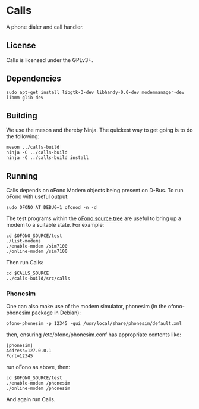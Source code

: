 # Calls

A phone dialer and call handler.

## License

Calls is licensed under the GPLv3+.

## Dependencies

    sudo apt-get install libgtk-3-dev libhandy-0.0-dev modemmanager-dev libmm-glib-dev

## Building

We use the meson and thereby Ninja.  The quickest way to get going is
to do the following:

    meson ../calls-build
    ninja -C ../calls-build
    ninja -C ../calls-build install


## Running
Calls depends on oFono Modem objects being present on D-Bus.  To run
oFono with useful output:

    sudo OFONO_AT_DEBUG=1 ofonod -n -d

The test programs within the [oFono source
tree](https://git.kernel.org/pub/scm/network/ofono/ofono.git) are
useful to bring up a modem to a suitable state.  For example:

    cd $OFONO_SOURCE/test
    ./list-modems
    ./enable-modem /sim7100
    ./online-modem /sim7100

Then run Calls:

    cd $CALLS_SOURCE
    ../calls-build/src/calls


### Phonesim
One can also make use of the modem simulator, phonesim (in the
ofono-phonesim package in Debian):

    ofono-phonesim -p 12345 -gui /usr/local/share/phonesim/default.xml

then, ensuring /etc/ofono/phonesim.conf has appropriate contents like:

    [phonesim]
    Address=127.0.0.1
    Port=12345

run oFono as above, then:

    cd $OFONO_SOURCE/test
    ./enable-modem /phonesim
    ./online-modem /phonesim

And again run Calls.
